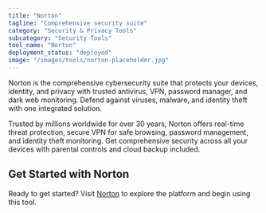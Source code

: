 ```yaml
---
title: "Norton"
tagline: "Comprehensive security suite"
category: "Security & Privacy Tools"
subcategory: "Security Tools"
tool_name: "Norton"
deployment_status: "deployed"
image: "/images/tools/norton-placeholder.jpg"
---
```

Norton is the comprehensive cybersecurity suite that protects your devices, identity, and privacy with trusted antivirus, VPN, password manager, and dark web monitoring. Defend against viruses, malware, and identity theft with one integrated solution.

Trusted by millions worldwide for over 30 years, Norton offers real-time threat protection, secure VPN for safe browsing, password management, and identity theft monitoring. Get comprehensive security across all your devices with parental controls and cloud backup included.
## Get Started with Norton

Ready to get started? Visit [Norton](https://norton.com) to explore the platform and begin using this tool.

